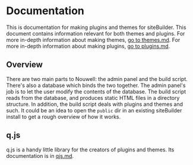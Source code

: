 # Documentation
This is documentation for making plugins and themes for siteBuilder. This document contains information relevant for both themes and plugins. For more in-depth information about making themes, [go to themes.md](https://github.com/mortie/nouwell/blob/Stable/docs/themes.md). For more in-depth information about making plugins, [go to plugins.md](https://github.com/mortie/nouwell/blob/Stable/docs/plugin.md).

## Overview
There are two main parts to Nouwell: the admin panel and the build script. There's also a database which binds the two together. The admin panel's job is to let the user modify the contents of the database. The build script reads from the database, and produces static HTML files in a directory structure. In addition, the build script deals with plugins and themes and such. It could be an idea to open the `public` dir in an existing siteBuilder install to get a rough overview of how it works.

## q.js
q.js is a handy little library for the creators of plugins and themes. Its documentation is in [qjs.md](https://github.com/mortie/nouwell/blob/Stable/docs/qjs.md).

